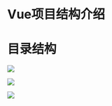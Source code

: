 
Vue项目结构介绍
=====
目录结构
===
![](https://candy5232.github.io/Vue-base/images/10.png)

![](https://candy5232.github.io/Vue-base/images/11.png)

![](https://candy5232.github.io/Vue-base/images/12.png)
